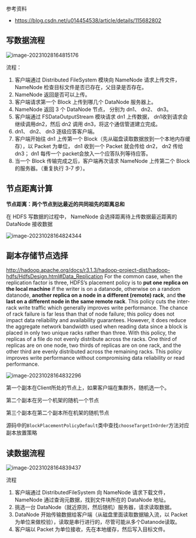参考资料

- https://blog.csdn.net/u014454538/article/details/115682802

## 写数据流程

![image-20231028164815176](C:\Users\Administrator\Desktop\wiki\hadoop\assets\image-20231028164815176.png)

流程：

1. 客户端通过 Distributed FileSystem 模块向 NameNode 请求上传文件， NameNode 检查目标文件是否已存在，父目录是否存在。
2. NameNode 返回是否可以上传。
3. 客户端请求第一个 Block 上传到哪几个 DataNode 服务器上。
4. NameNode 返回 3 个 DataNode 节点， 分别为 dn1、 dn2、 dn3。
5. 客户端通过 FSDataOutputStream 模块请求 dn1 上传数据， dn1收到请求会继续调用dn2，然后 dn2 调用 dn3，将这个通信管道建立完成。
6. dn1、 dn2、 dn3 逐级应答客户端。
7. 客户端开始往 dn1 上传第一个 Block（先从磁盘读取数据放到一个本地内存缓存），以 Packet 为单位， dn1 收到一个 Packet 就会传给 dn2， dn2 传给 dn3； dn1 每传一个 packet会放入一个应答队列等待应答。
8. 当一个 Block 传输完成之后，客户端再次请求 NameNode 上传第二个 Block 的服务器。（重复执行 3-7 步）。  

## 节点距离计算

**节点距离：两个节点到达最近的共同祖先的距离总和**  

在 HDFS 写数据的过程中， NameNode 会选择距离待上传数据最近距离的 DataNode 接收数据  

![image-20231028164824344](C:\Users\Administrator\Desktop\wiki\hadoop\assets\image-20231028164824344.png)

## 副本存储节点选择

http://hadoop.apache.org/docs/r3.1.3/hadoop-project-dist/hadoop-hdfs/HdfsDesign.html#Data_Replication
For the common case, when the replication factor is three, HDFS’s placement policy is to **put one replica on the local machine** if the writer is on a datanode, otherwise on a random datanode, **another replica on a node in a different (remote) rack**, and **the last on a different node in the same remote rack**. This policy cuts the inter-rack write traffic which generally improves write performance. The chance of rack failure is far less than that of node failure; this policy does not impact data reliability and availability guarantees. However, it does reduce the aggregate network bandwidth used when reading data since a block is placed in only two unique racks rather than three. With this policy, the replicas of a file do not evenly distribute across the racks. One third of replicas are on one node, two thirds of replicas are on one rack, and the other third are evenly distributed across the remaining racks. This policy improves write performance without compromising data reliability or read performance.  

![image-20231028164832296](C:\Users\Administrator\Desktop\wiki\hadoop\assets\image-20231028164832296.png)

第一个副本在Client所处的节点上，如果客户端在集群外，随机选一个。

第二个副本在另一个机架的随机一个节点

第三个副本在第二个副本所在机架的随机节点  

源码中的`BlockPlacementPolicyDefault`类中查找` chooseTargetInOrder `方法对应副本放置策略

## 读数据流程  

![image-20231028164839437](C:\Users\Administrator\Desktop\wiki\hadoop\assets\image-20231028164839437.png)

流程

1. 客户端通过 DistributedFileSystem 向 NameNode 请求下载文件， NameNode 通过查询元数据，找到文件块所在的 DataNode 地址。
2. 挑选一台 DataNode（就近原则，然后随机）服务器，请求读取数据。
3. DataNode 开始传输数据给客户端（从磁盘里面读取数据输入流，以 Packet 为单位来做校验），读取是串行进行的，尽管可能从多个Datanode读取。
4. 客户端以 Packet 为单位接收，先在本地缓存，然后写入目标文件。  